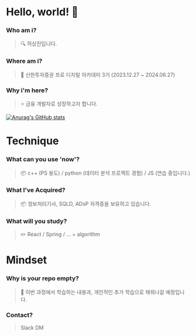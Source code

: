 # Hello, world! 👋

### Who am i?

> 🔍 허상진입니다.

### Where am i?

> 🌱 신한투자증권 프로 디지털 아카데미 3기 (2023.12.27 ~ 2024.06.27)

### Why i'm here?

> ⭐ 금융 개발자로 성장하고자 합니다.

[![Anurag's GitHub stats](https://github-readme-stats.vercel.app/api?username=bookeers)](https://github.com/anuraghazra/github-readme-stats)

# Technique

### What can you use 'now'?

> 📦 c++ (PS 용도) / python (데이터 분석 프로젝트 경험) / JS (연습 중입니다.)


### What I've Acquired?

> 📦 정보처리기사, SQLD, ADsP 자격증을 보유하고 있습니다.


### What will you study?

> ✏️ React / Spring / ... + algorithm

# Mindset

### Why is your repo empty?

> 💭 이번 과정에서 학습하는 내용과, 개인적인 추가 학습으로 채워나갈 예정입니다.

### Contact?

> Slack DM
